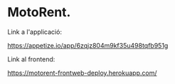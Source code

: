 # MotoRent.

Link a l'applicació:

https://appetize.io/app/6zqjz804m9kf35u498tqfb951g

Link al frontend:

https://motorent-frontweb-deploy.herokuapp.com/
